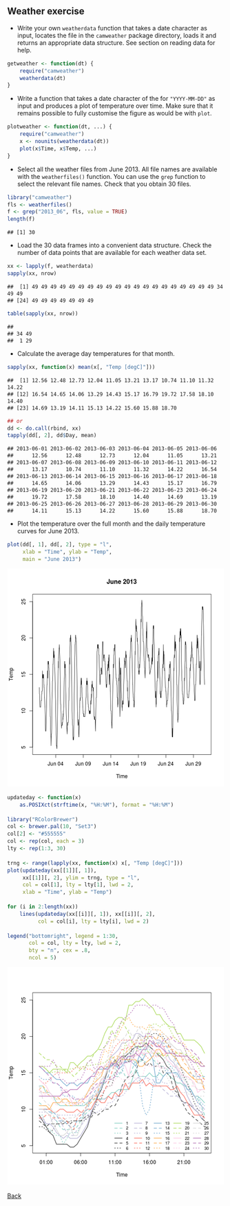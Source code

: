 ## Weather exercise

- Write your own `weatherdata` function that takes a date character as
  input, locates the file in the `camweather` package directory, loads
  it and returns an appropriate data structure. See section on reading
  data for help.


```r
getweather <- function(dt) {
    require("camweather")
    weatherdata(dt)
}
```


- Write a function that takes a date character of the for
  `"YYYY-MM-DD"` as input and produces a plot of temperature over
  time. Make sure that it remains possible to fully customise the
  figure as would be with `plot`.


```r
plotweather <- function(dt, ...) {
    require("camweather")
    x <- nounits(weatherdata(dt))
    plot(x$Time, x$Temp, ...)
}
```


- Select all the weather files from June 2013. All file names are
  available with the `weatherfiles()` function. You can use the `grep`
  function to select the relevant file names. Check that you obtain 30
  files.


```r
library("camweather")
fls <- weatherfiles()
f <- grep("2013_06", fls, value = TRUE)
length(f)
```

```
## [1] 30
```


- Load the 30 data frames into a convenient data structure. Check the
  number of data points that are available for each weather data set.


```r
xx <- lapply(f, weatherdata)
sapply(xx, nrow)
```

```
##  [1] 49 49 49 49 49 49 49 49 49 49 49 49 49 49 49 49 49 49 49 49 34 49 49
## [24] 49 49 49 49 49 49 49
```

```r
table(sapply(xx, nrow))
```

```
## 
## 34 49 
##  1 29
```


- Calculate the average day temperatures for that month.


```r
sapply(xx, function(x) mean(x[, "Temp [degC]"]))
```

```
##  [1] 12.56 12.48 12.73 12.04 11.05 13.21 13.17 10.74 11.10 11.32 14.22
## [12] 16.54 14.65 14.06 13.29 14.43 15.17 16.79 19.72 17.58 18.10 14.40
## [23] 14.69 13.19 14.11 15.13 14.22 15.60 15.88 18.70
```

```r
## or
dd <- do.call(rbind, xx)
tapply(dd[, 2], dd$Day, mean)
```

```
## 2013-06-01 2013-06-02 2013-06-03 2013-06-04 2013-06-05 2013-06-06 
##      12.56      12.48      12.73      12.04      11.05      13.21 
## 2013-06-07 2013-06-08 2013-06-09 2013-06-10 2013-06-11 2013-06-12 
##      13.17      10.74      11.10      11.32      14.22      16.54 
## 2013-06-13 2013-06-14 2013-06-15 2013-06-16 2013-06-17 2013-06-18 
##      14.65      14.06      13.29      14.43      15.17      16.79 
## 2013-06-19 2013-06-20 2013-06-21 2013-06-22 2013-06-23 2013-06-24 
##      19.72      17.58      18.10      14.40      14.69      13.19 
## 2013-06-25 2013-06-26 2013-06-27 2013-06-28 2013-06-29 2013-06-30 
##      14.11      15.13      14.22      15.60      15.88      18.70
```


- Plot the temperature over the full month and the daily
  temperature curves for June 2013.


```r
plot(dd[, 1], dd[, 2], type = "l",
     xlab = "Time", ylab = "Temp",
     main = "June 2013")
```

![plot of chunk ex-weather-big.Rmd-6](figure/ex-weather-big_Rmd-6.png) 



```r
updateday <- function(x)
    as.POSIXct(strftime(x, "%H:%M"), format = "%H:%M")

library("RColorBrewer")
col <- brewer.pal(10, "Set3")
col[2] <- "#555555"
col <- rep(col, each = 3)
lty <- rep(1:3, 30)

trng <- range(lapply(xx, function(x) x[, "Temp [degC]"]))
plot(updateday(xx[[1]][, 1]),
     xx[[1]][, 2], ylim = trng, type = "l",
     col = col[1], lty = lty[1], lwd = 2,
     xlab = "Time", ylab = "Temp")

for (i in 2:length(xx))
    lines(updateday(xx[[i]][, 1]), xx[[i]][, 2],
          col = col[i], lty = lty[i], lwd = 2)

legend("bottomright", legend = 1:30,
       col = col, lty = lty, lwd = 2,
       bty = "n", cex = .8,
       ncol = 5)
```

![plot of chunk ex-weather-big.Rmd-7](figure/ex-weather-big_Rmd-7.png) 


[Back](https://github.com/lgatto/rbc/blob/master/R/rprog.md)
